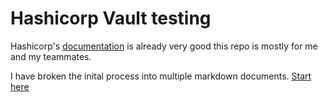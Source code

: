# Hashicorp Vault testing 
Hashicorp's [documentation](https://www.vaultproject.io/docs/) is already very good this repo is mostly for me and my teammates.


I have broken the inital process into multiple markdown documents. [Start here](1_initial_config.md)
